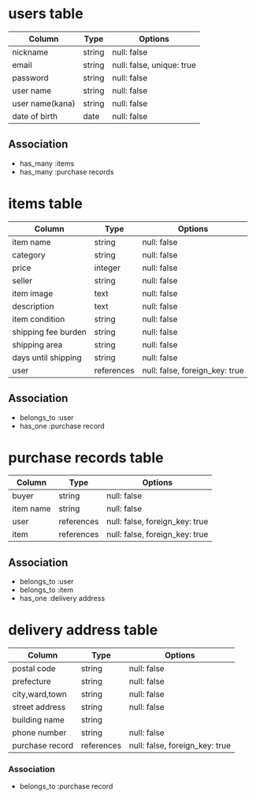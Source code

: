 # users table

| Column          | Type    | Options                   |
| ----------------| ------- | ------------------------- |
| nickname        | string  | null: false               |
| email           | string  | null: false, unique: true |
| password        | string  | null: false               |
| user name       | string  | null: false               |
| user name(kana) | string  | null: false               |
| date of birth   | date    | null: false               |

## Association

- has_many :items
- has_many :purchase records




# items table

| Column              | Type       | Options                        |
| ------------------- | ---------- | ------------------------------ |
| item name           | string     | null: false                    |
| category            | string     | null: false                    |
| price               | integer    | null: false                    |
| seller              | string     | null: false                    |
| item image          | text       | null: false                    |
| description         | text       | null: false                    |
| item condition      | string     | null: false                    |
| shipping fee burden | string     | null: false                    |
| shipping area       | string     | null: false                    |
| days until shipping | string     | null: false                    |
| user                | references | null: false, foreign_key: true |

## Association

- belongs_to :user
- has_one :purchase record





# purchase records table

| Column    | Type       | Options                        |
| --------- | ---------- | ------------------------------ |
| buyer     | string     | null: false                    |
| item name | string     | null: false                    |
| user      | references | null: false, foreign_key: true |
| item      | references | null: false, foreign_key: true |

## Association

- belongs_to :user
- belongs_to :item
- has_one :delivery address





# delivery address table

| Column          | Type       | Options                        |
| --------------- | ---------- | ------------------------------ |
| postal code     | string     | null: false                    |
| prefecture      | string     | null: false                    |
| city,ward,town  | string     | null: false                    |
| street address  | string     | null: false                    |
| building name   | string     |                                |
| phone number    | string     | null: false                    |
| purchase record | references | null: false, foreign_key: true |

### Association

- belongs_to :purchase record